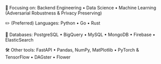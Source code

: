 🚀 Focusing on: Backend Engineering • Data Science • Machine Learning (Adversarial Robustness & Privacy Preserving)
  
✏️ (Preferred) Languages: Python • Go • Rust

💾 Databases: PostgreSQL • BigQuery • MySQL • MongoDB • Firebase • ElasticSearch

🛠️ Other tools: FastAPI • Pandas, NumPy, MatPlotlib • PyTorch & TensorFlow • DAGster • Flower
